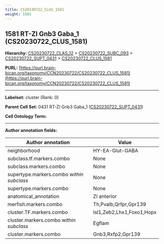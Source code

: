 ```yaml
---
title: CS20230722_CLUS_1581
weight: 1581
---
```

## 1581 RT-ZI Gnb3 Gaba_1 (CS20230722_CLUS_1581)
<b>Hierarchy: </b>
[CS20230722_CLAS_12](../CS20230722_CLAS_12) >
[CS20230722_SUBC_093](../CS20230722_SUBC_093) >
[CS20230722_SUPT_0431](../CS20230722_SUPT_0431) >
[CS20230722_CLUS_1581](../CS20230722_CLUS_1581)

**PURL:** [https://purl.brain-bican.org/taxonomy/CCN20230722/CS20230722_CLUS_1581](https://purl.brain-bican.org/taxonomy/CCN20230722/CS20230722_CLUS_1581)

---


**Labelset:** cluster (Rank: 0)

**Parent Cell Set:** 0431 RT-ZI Gnb3 Gaba_1 ([CS20230722_SUPT_0431](../CS20230722_SUPT_0431))



**Cell Ontology Term:** 

[MARKER GENES.]: #


---

[TRANSFERRED ANNOTATIONS.]: #


[AUTHOR ANNOTATION FIELDS.]: #


**Author annotation fields:**

| Author annotation | Value |
|-------------------|-------|
|neighborhood|HY-EA-Glut-GABA|
|subclass.tf.markers.combo|None|
|subclass.markers.combo|None|
|supertype.markers.combo _within subclass_|None|
|supertype.markers.combo|None|
|anatomical_annotation|ZI anterior|
|merfish.markers.combo|Th,Pvalb,Qrfpr,Gpr139|
|cluster.TF.markers.combo|Isl1,Zeb2,Lhx1,Foxo1,Hopx|
|cluster.markers.combo _within subclass_|Egflam|
|cluster.markers.combo|Gnb3,Rxfp2,Gpr139|
